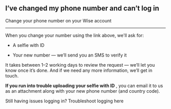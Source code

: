 ## I’ve changed my phone number and can’t log in  
Change your phone number on your Wise account

* * *

When you change your number using the link above, we'll ask for:

  * A selfie with ID

  * Your new number — we’ll send you an SMS to verify it




It takes between 1–2 working days to review the request — we’ll let you know once it’s done. And if we need any more information, we’ll get in touch.

 **If you run into trouble uploading your selfie with ID** , you can email it to us as an attachment along with your new phone number (and country code). 

Still having issues logging in? Troubleshoot logging here